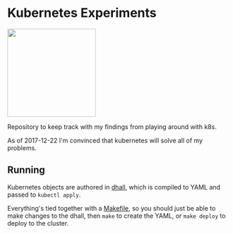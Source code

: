 Kubernetes Experiments
======================

<div>
<img src="https://cdn.rawgit.com/kubernetes/kubernetes/13c80a99/logo/logo.svg" width="200">
</div>

Repository to keep track with my findings from playing around with k8s.

As of 2017-12-22 I'm convinced that kubernetes will solve all of my problems.

Running
-------

Kubernetes objects are authored in [dhall](https://github.com/dhall-lang/dhall-lang),
which is compiled to YAML and passed to `kubectl apply`.

Everything's tied together with a [Makefile](Makefile), so you should just be able to make changes
to the dhall, then `make` to create the YAML, or `make deploy` to deploy to the cluster.

